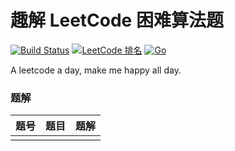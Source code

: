 # 趣解 LeetCode 困难算法题

[![Build Status](https://travis-ci.org/leviding/leetcode-js-leviding.svg?branch=master)](https://travis-ci.org/leviding/leetcode-js-leviding)
[![LeetCode 排名](https://img.shields.io/badge/LeviDing-100000+-blue.svg)](https://leetcode-cn.com/u/leviding)
[![Go](https://img.shields.io/badge/JavaScript-ES6-blue.svg)](https://www.javascript.com/)

A leetcode a day, make me happy all day.


### 题解

|题号|题目|题解|
|:-:|:-|:-:|
|   |  |   |

<!--
|  | []() | [JavaScript](./hard/) |
-->


<disqus />
